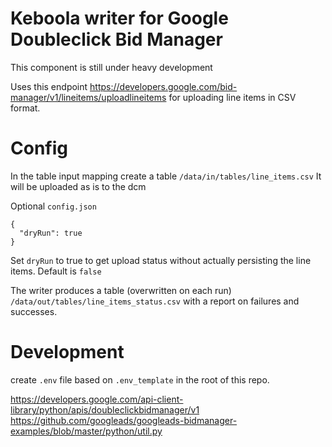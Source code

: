 # Keboola writer for Google Doubleclick Bid Manager

This component is still under heavy development

Uses this endpoint https://developers.google.com/bid-manager/v1/lineitems/uploadlineitems for uploading line items in CSV format.

# Config

In the table input mapping create a table `/data/in/tables/line_items.csv`
It will be uploaded as is to the dcm

Optional `config.json` 

```
{
  "dryRun": true
}

```

Set `dryRun` to true to get upload status without actually persisting the line items. Default is `false`

The writer produces a table (overwritten on each run) `/data/out/tables/line_items_status.csv` with a report on failures and successes.

# Development

create `.env` file based on `.env_template` in the root of this repo.

https://developers.google.com/api-client-library/python/apis/doubleclickbidmanager/v1
https://github.com/googleads/googleads-bidmanager-examples/blob/master/python/util.py

